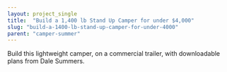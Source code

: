 ```yaml
---
layout: project_single
title:  "Build a 1,400 lb Stand Up Camper for under $4,000"
slug: "build-a-1400-lb-stand-up-camper-for-under-4000"
parent: "camper-summer"
---
```

Build this lightweight camper, on a commercial trailer, with downloadable plans from Dale Summers.